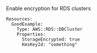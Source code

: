 
Enable encryption for RDS clusters

```yaml---
Resources:
  GoodExample:
    Type: AWS::RDS::DBCluster
    Properties:
      StorageEncrypted: true
      KmsKeyId: "something"

```


